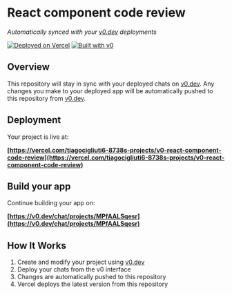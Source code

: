 # React component code review

*Automatically synced with your [v0.dev](https://v0.dev) deployments*

[![Deployed on Vercel](https://img.shields.io/badge/Deployed%20on-Vercel-black?style=for-the-badge&logo=vercel)](https://vercel.com/tiagocigliuti6-8738s-projects/v0-react-component-code-review)
[![Built with v0](https://img.shields.io/badge/Built%20with-v0.dev-black?style=for-the-badge)](https://v0.dev/chat/projects/MPfAALSqesr)

## Overview

This repository will stay in sync with your deployed chats on [v0.dev](https://v0.dev).
Any changes you make to your deployed app will be automatically pushed to this repository from [v0.dev](https://v0.dev).

## Deployment

Your project is live at:

**[https://vercel.com/tiagocigliuti6-8738s-projects/v0-react-component-code-review](https://vercel.com/tiagocigliuti6-8738s-projects/v0-react-component-code-review)**

## Build your app

Continue building your app on:

**[https://v0.dev/chat/projects/MPfAALSqesr](https://v0.dev/chat/projects/MPfAALSqesr)**

## How It Works

1. Create and modify your project using [v0.dev](https://v0.dev)
2. Deploy your chats from the v0 interface
3. Changes are automatically pushed to this repository
4. Vercel deploys the latest version from this repository
